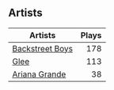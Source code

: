 ## Artists
Artists | Plays 
----- | -----: 
[Backstreet Boys](/artists/backstreet-boys-36645) | 178
[Glee](/artists/glee-30032566) | 113
[Ariana Grande](/artists/ariana-grande-678625) | 38

